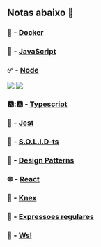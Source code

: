 ## Notas abaixo 📄


### 🐳 - [Docker](http://notas.williansoncini.com/Docker-Notas/)
### 🚀 - [JavaScript](http://notas.williansoncini.com/JavaScript-Notas/)
### ✅ - [Node](http://notas.williansoncini.com/Node-Notas/)

![](https://media.giphy.com/media/l4Jz3a8jO92crUlWM/giphy.gif)
![](https://media.giphy.com/media/l4Jz3a8jO92crUlWM/giphy-tumblr.gif)

### 🅰:🅰 - [Typescript](http://notas.williansoncini.com/notas-typescript/)
### 🤡 - [Jest](http://notas.williansoncini.com/notas-jest/)
### 🧊 - [S.O.L.I.D-ts](http://notas.williansoncini.com/S.O.L.I.D-ts/)
### 📃 - [Design Patterns](http://notas.williansoncini.com/notas-design-patterns/)
### 🌐 - [React](http://notas.williansoncini.com/react-notes/)
### 🎲 - [Knex](http://notas.williansoncini.com/knex-js/)
### 🤯 - [Expressoes regulares](http://notas.williansoncini.com/notas-expressoes-regulares/)
### 🐧 - [Wsl](http://notas.williansoncini.com/Wsl-Notes/)
